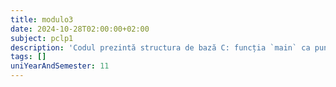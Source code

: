 ```yaml
---
title: modulo3
date: 2024-10-28T02:00:00+02:00
subject: pclp1
description: 'Codul prezintă structura de bază C: funcția `main` ca punct de intrare, includerea `stdio.h` pentru I/O standard și `printf` pentru afișarea textului. `return 0` indică succes.'
tags: []
uniYearAndSemester: 11
---
```


